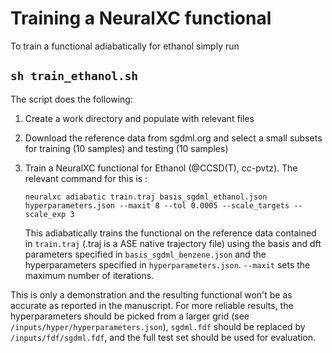 # Training a NeuralXC functional

To train a functional adiabatically for ethanol simply run 

`
sh train_ethanol.sh
`
----------------------
The script does the following:

1. Create a work directory and populate with relevant files
1. Download the reference data from sgdml.org and select a small subsets for training (10 samples) and testing (10 samples)
1. Train a NeuralXC functional for Ethanol (@CCSD(T), cc-pvtz). The relevant command for this is :
        
    `neuralxc adiabatic train.traj basis_sgdml_ethanol.json hyperparameters.json --maxit 8 --tol 0.0005 --scale_targets --scale_exp 3`
    
    This adiabatically trains the functional on the reference data contained in `train.traj` (.traj is a ASE native trajectory file) using the basis and dft parameters specified in `basis_sgdml_benzene.json` and the hyperparameters specified in `hyperparameters.json`. `--maxit` sets the maximum number of iterations.
    

This is only a demonstration and the resulting functional won't be as accurate as reported in the manuscript. For more reliable results, the hyperparameters should be picked from a larger grid (see `/inputs/hyper/hyperparameters.json`), `sgdml.fdf` should be replaced by `/inputs/fdf/sgdml.fdf`, and the full test set should be used for evaluation.





